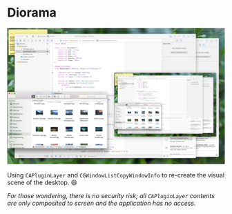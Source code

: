 #  Diorama

![Preview](preview.png)

Using `CAPluginLayer` and `CGWindowListCopyWindowInfo` to re-create the visual scene of the desktop. :smile:

*For those wondering, there is no security risk; all `CAPluginLayer` contents are only composited to screen and the application has no access.*
